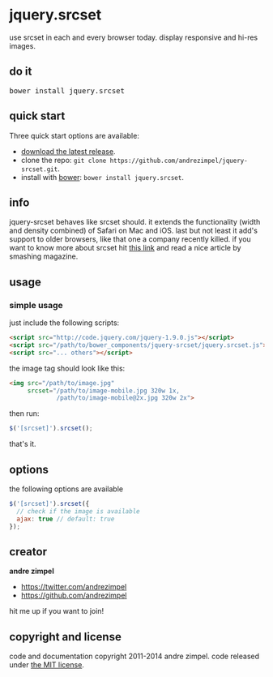 jquery.srcset
==========

use srcset in each and every browser today. display responsive and hi-res images.



## do it
<pre>
bower install jquery.srcset
</pre>

## quick start

Three quick start options are available:

- [download the latest release](https://github.com/andrezimpel/jquery-srcset/archive/master.zip).
- clone the repo: `git clone https://github.com/andrezimpel/jquery-srcset.git`.
- install with [bower](http://bower.io): `bower install jquery.srcset`.

## info
jquery-srcset behaves like srcset should. it extends the functionality (width and density combined) of Safari on Mac and iOS. last but not least it add's support to older browsers, like that one a company recently killed. if you want to know more about srcset hit [this link](http://www.smashingmagazine.com/2013/08/21/webkit-implements-srcset-and-why-its-a-good-thing/) and read a nice article by smashing magazine.


## usage

### simple usage

just include the following scripts:

```html
<script src="http://code.jquery.com/jquery-1.9.0.js"></script>
<script src="/path/to/bower_components/jquery-srcset/jquery.srcset.js"></script>
<script src="... others"></script>
```

the image tag should look like this:
```html
<img src="/path/to/image.jpg"
     srcset="/path/to/image-mobile.jpg 320w 1x,
             /path/to/image-mobile@2x.jpg 320w 2x">
```

then run:

```js
$('[srcset]').srcset();
```

that's it.


## options
the following options are available
```js
$('[srcset]').srcset({
  // check if the image is available
  ajax: true // default: true
});
```


## creator

**andre zimpel**

- <https://twitter.com/andrezimpel>
- <https://github.com/andrezimpel>

hit me up if you want to join!


## copyright and license

code and documentation copyright 2011-2014 andre zimpel. code released under [the MIT license](LICENSE).
